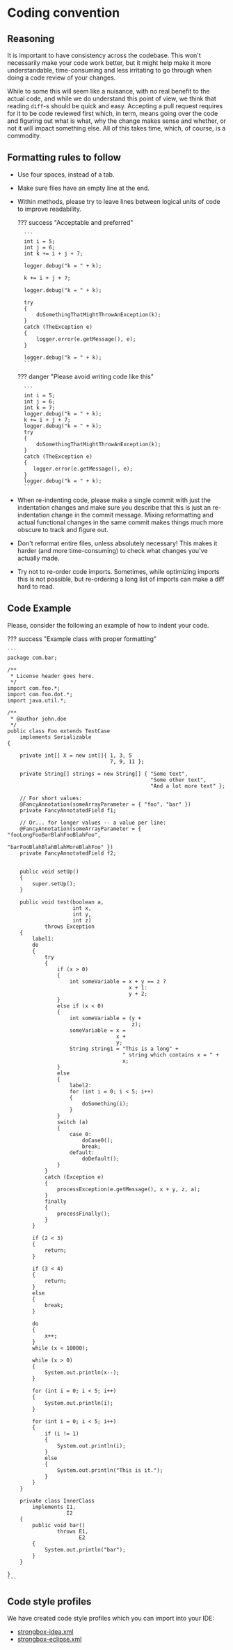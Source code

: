 # Coding convention

## Reasoning

It is important to have consistency across the codebase. This won't necessarily make your code work better, but it might 
help make it more understandable, time-consuming and less irritating to go through when doing a code review of your changes.  
  
While to some this will seem like a nuisance, with no real benefit to the actual code, and while we do understand 
this point of view, we think that reading `diff`-s should be quick and easy. Accepting a pull request requires for it to
be code reviewed first which, in term, means going over the code and figuring out what is what, why the change makes sense 
and whether, or not it will impact something else. All of this takes time, which, of course, is a commodity.

## Formatting rules to follow

* Use four spaces, instead of a tab.
* Make sure files have an empty line at the end.
* Within methods, please try to leave lines between logical units of code to improve readability. 

    ??? success "Acceptable and preferred"

        ```     
        int i = 5;
        int j = 6;
        int k += i + j + 7;
         
        logger.debug("k = " + k);
         
        k += i + j + 7;
        
        logger.debug("k = " + k);
        
        try
        {
            doSomethingThatMightThrowAnException(k);
        }
        catch (TheException e)
        {
            logger.error(e.getMessage(), e);
        }
        
        logger.debug("k = " + k);
        ```

    ??? danger "Please avoid writing code like this"

        ```
        int i = 5;
        int j = 6;
        int k = 7;
        logger.debug("k = " + k);
        k += i + j + 7;
        logger.debug("k = " + k);
        try
        {
            doSomethingThatMightThrowAnException(k);
        }
        catch (TheException e)
        {
           logger.error(e.getMessage(), e);
        }
        logger.debug("k = " + k);
        ```

* When re-indenting code, please make a single commit with just the indentation changes and make sure you describe that 
  this is just an re-indentation change in the commit message. Mixing reformatting and actual functional changes in the 
  same commit makes things much more obscure to track and figure out.

* Don't reformat entire files, unless absolutely necessary! This makes it harder (and more time-consuming) to check what 
  changes you've actually made.

* Try not to re-order code imports. Sometimes, while optimizing imports this is not possible, but re-ordering a long 
  list of imports can make a diff hard to read.

## Code Example

Please, consider the following an example of how to indent your code.

??? success "Example class with proper formatting"

    ```
    package com.bar;
    
    /**
     * License header goes here.
     */
    import com.foo.*;
    import com.foo.dot.*;
    import java.util.*;
    
    /**
     * @author john.doe
     */
    public class Foo extends TestCase
        implements Serializable
    {
        
        private int[] X = new int[]{ 1, 3, 5
                                     7, 9, 11 };
        
        private String[] strings = new String[] { "Some text",
                                                  "Some other text",
                                                  "And a lot more text" };
        
        // For short values:
        @FancyAnnotation(someArrayParameter = { "foo", "bar" })
        private FancyAnnotatedField f1;
        
        // Or... for longer values -- a value per line:
        @FancyAnnotation(someArrayParameter = { "fooLongFooBarBlahFooBlahFoo",
                                                "barFooBlahBlahBlahMoreBlahFoo" })
        private FancyAnnotatedField f2;
        
        
        public void setUp()
        {
            super.setUp();
        }
        
        public void test(boolean a,
                         int x,
                         int y,
                         int z)
                throws Exception
        {
            label1:
            do
            {
                try
                {
                    if (x > 0)
                    {
                        int someVariable = x + y == z ?
                                           x + 1:
                                           y + 2;
                    }
                    else if (x < 0)
                    {
                        int someVariable = (y +
                                            z);
                        someVariable = x =
                                       x +
                                       y;
                        String string1 = "This is a long" +
                                         " string which contains x = " +
                                         x;
                    }
                    else
                    {
                        label2:
                        for (int i = 0; i < 5; i++)
                        {
                            doSomething(i);
                        }
                    }
                    switch (a)
                    {
                        case 0:
                            doCase0();
                            break;
                        default:
                            doDefault();
                    }
                }
                catch (Exception e)
                {
                    processException(e.getMessage(), x + y, z, a);
                }
                finally
                {
                    processFinally();
                }
            }
     
            if (2 < 3)
            {
                return;
            }
    
            if (3 < 4)
            {
                return;
            }
            else
            {
                break;
            }
     
            do
            {
                x++;
            }
            while (x < 10000);
            
            while (x > 0)
            {
                System.out.println(x--);
            }
    
            for (int i = 0; i < 5; i++)
            {
                System.out.println(i);
            }
            
            for (int i = 0; i < 5; i++)
            {
                if (i != 1)
                {
                    System.out.println(i);
                }
                else
                {
                    System.out.println("This is it.");
                }
            }
        }
        
        private class InnerClass
            implements I1,
                       I2
        {
            public void bar()
                    throws E1,
                           E2
            {
                System.out.println("bar");
            }
        }
        
    }
    ```

## Code style profiles

We have created code style profiles which you can import into your IDE:

* <a href="{{resources}}/codestyles/strongbox-idea.xml" target="_blank">strongbox-idea.xml</a>
* <a href="{{resources}}/codestyles/strongbox-eclipse.xml" target="_blank">strongbox-eclipse.xml</a>
